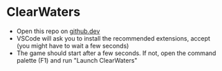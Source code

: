 # ClearWaters

- Open this repo on [github.dev](https://github.dev/hirosystems/clear-waters)
- VSCode will ask you to install the recommended extensions, accept (you might have to wait a few seconds)
- The game should start after a few seconds. If not, open the command palette (F1) and run "Launch ClearWaters"
